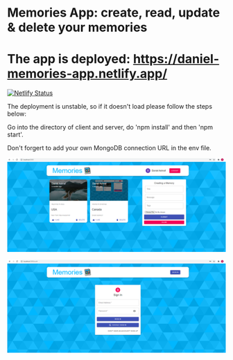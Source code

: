 # Memories App: create, read, update & delete your memories
# The app is deployed: https://daniel-memories-app.netlify.app/

[![Netlify Status](https://api.netlify.com/api/v1/badges/d0fac536-c9da-4f6a-89ef-4587d91bde71/deploy-status)](https://app.netlify.com/sites/daniel-memories-app/deploys) 



The deployment is unstable, so if it doesn't load please follow the steps below:

Go into the directory of client and server, do 'npm install' and then 'npm start'.

Don't forgert to add your own MongoDB connection URL in the env file.

![Screenshot](https://github.com/danielashrafk/memories-project/blob/main/client/public/memories%20-%201.png)

![Screenshot](https://github.com/danielashrafk/memories-project/blob/main/client/public/memories%20-%202.png)
